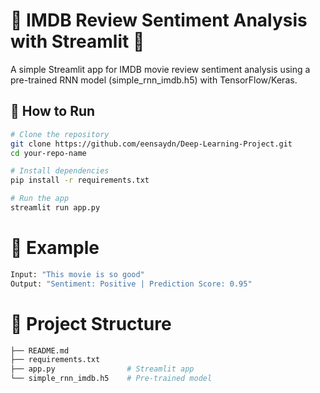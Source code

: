 # 🎥 IMDB Review Sentiment Analysis with Streamlit 🚀

A simple Streamlit app for IMDB movie review sentiment analysis using a pre-trained RNN model (simple_rnn_imdb.h5) with TensorFlow/Keras.

## 🚀 How to Run
```bash
# Clone the repository
git clone https://github.com/eensaydn/Deep-Learning-Project.git
cd your-repo-name

# Install dependencies
pip install -r requirements.txt

# Run the app
streamlit run app.py   
```
# 📌 Example
```bash
Input: "This movie is so good"
Output: "Sentiment: Positive | Prediction Score: 0.95"
```

# 📁 Project Structure
```bash
├── README.md
├── requirements.txt
├── app.py                # Streamlit app
└── simple_rnn_imdb.h5    # Pre-trained model
```
